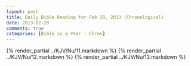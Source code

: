 ```yaml
---
layout: post
title: Daily Bible Reading for Feb 28, 2013 (Chronological)
date: 2013-02-28
comments: true
categories: [Bible in a Year - Chron]
---
```

{% render_partial ../KJV/Nu/11.markdown %}
{% render_partial ../KJV/Nu/12.markdown %}
{% render_partial ../KJV/Nu/13.markdown %}
